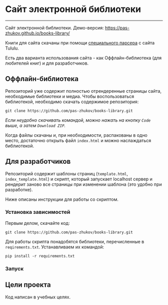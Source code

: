 # Сайт электронной библиотеки

---
Сайт электронной библиотеки. Демо-версия: https://pas-zhukov.github.io/books-library/

Книги для сайта скачаны при помощи [специального парсера](https://github.com/pas-zhukov/books-library-parser) с сайта Tululu.

Есть два варианта использования сайта - как Оффлайн-библиотека (для любителей книг) и для разработчиков.

## Оффлайн-библиотека
Репозиторий уже содержит полностью отрендеренные страницы сайта, необходимые библиотеки и медиа.
Чтобы воспользоваться библиотекой, необходимо скачать содержимое репозитория:
``` 
git clone https://github.com/pas-zhukov/books-library.git
```
_Если неудобно скачивать командой, можно нажать на кнопку `Code` выше, а затем `Download ZIP`._

Когда файлы скачаны и, при необходимости, распакованы в одно место, достаточно открыть файл `index.html` и можно наслаждаться библиотекой.

## Для разработчиков

Репозиторий содержит шаблоны страниц (`template.html`, `index_template.html`) и скрипт, который запускает localhost сервер и рендерит заново все страницы при изменении шаблона (это удобно при разработке).

Ниже описаны инструкции для работы со скриптом.

### Установка зависимостей
Первым делом, скачайте код:
``` 
git clone https://github.com/pas-zhukov/books-library.git
```
Для работы скрипта понадобятся библиотеки, перечисленные в `reqirements.txt`.
Устанавливаем их командой:
```
pip install -r requirements.txt
```

### Запуск



## Цели проекта
Код написан в учебных целях.